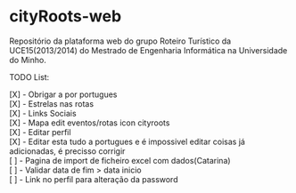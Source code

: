﻿cityRoots-web
=============

Repositório da plataforma web do grupo Roteiro Turístico da UCE15(2013/2014) do Mestrado de Engenharia Informática na Universidade do Minho. 

TODO List:

[X] - Obrigar a por portugues   
[X] - Estrelas nas rotas  
[X] - Links Sociais   
[X] - Mapa edit eventos/rotas icon cityroots   
[X] - Editar perfil   
[X] - Editar esta tudo a portugues e é impossivel editar coisas já adicionadas, é precisso corrigir  
[ ] - Pagina de import de ficheiro excel com dados(Catarina)  
[ ] - Validar data de fim > data inicio   
[ ] - Link no perfil para alteração da password  


